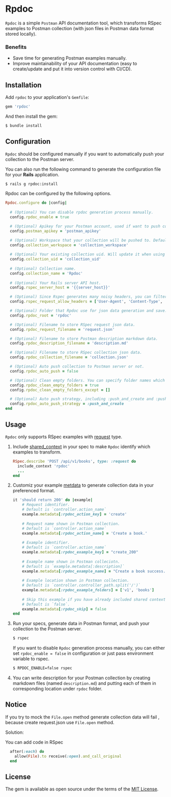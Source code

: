 # Rpdoc

`Rpdoc` is a simple `Postman` API documentation tool, which transforms RSpec examples to Postman collection (with json files in Postman data format stored locally).

### Benefits
- Save time for generating Postman examples manually.
- Improve maintainability of your API documentation (easy to create/update and put it into version control with CI/CD).


## Installation

Add `rpdoc` to your application's `Gemfile`:

```ruby
gem 'rpdoc'
```

And then install the gem:

```bash
$ bundle install
```

## Configuration

`Rpdoc` should be configured manually if you want to automatically push your collection to the Postman server.

You can also run the following command to generate the configuration file for your **Rails** application.

```bash
$ rails g rpdoc:install
```

Rpdoc can be configured by the following options.

```ruby
Rpdoc.configure do |config|
    
  # (Optional) You can disable rpdoc generation process manually.
  config.rpdoc_enable = true

  # (Optional) Apikey for your Postman account, used if want to push collection to the Postman server.
  config.postman_apikey = 'postman_apikey'

  # (Optional) Workspace that your collection will be pushed to. Default your account's personal workspace. 
  config.collection_workspace = 'collection_workspace'
  
  # (Optional) Your existing collection uid. Will update it when using :push_and_update push strategy.
  config.collection_uid = 'collection_uid'
  
  # (Optional) Collection name.
  config.collection_name = 'Rpdoc'
  
  # (Optional) Your Rails server API host.
  config.rspec_server_host = '{{server_host}}'

  # (Optional) Since Rspec generates many noisy headers, you can filter them.
  config.rspec_request_allow_headers = ['User-Agent', 'Content-Type', 'Authorization']

  # (Optional) Folder that Rpdoc use for json data generation and save.
  config.rpdoc_root = 'rpdoc'

  # (Optional) Filename to store RSpec request json data.
  config.rpdoc_request_filename = 'request.json'

  # (Optional) Filename to store Postman description markdown data.
  config.rpdoc_description_filename = 'description.md'

  # (Optional) Filename to store RSpec collection json data.
  config.rpdoc_collection_filename = 'collection.json'

  # (Optional) Auto push collection to Postman server or not.
  config.rpdoc_auto_push = false

  # (Optional) Clean empty folders. You can specify folder names which will be ignored when cleaning.
  config.rpdoc_clean_empty_folders = true
  config.rpdoc_clean_empty_folders_except = []

  # (Optional) Auto push strategy, including :push_and_create and :push_and_update
  config.rpdoc_auto_push_strategy = :push_and_create
end
```

## Usage

`Rpdoc` only supports RSpec examples with [request](https://relishapp.com/rspec/rspec-rails/docs/request-specs/request-spec) type.

1. Include [shared_context](https://relishapp.com/rspec/rspec-core/docs/example-groups/shared-context) in your spec to make `Rpdoc` identify which examples to transform.
    ```ruby
    RSpec.describe 'POST /api/v1/books', type: :request do
      include_context 'rpdoc'
      ...
    end
   ```
2. Customiz your example [metdata](https://relishapp.com/rspec/rspec-core/docs/metadata/user-defined-metadata) to generate collection data in your preferenced format.
    ```ruby
    it 'should return 200' do |example|
        # Request identifier.
        # Default is `controller.action_name` 
        example.metadata[:rpdoc_action_key] = 'create'
        
        # Request name shown in Postman collection.
        # Default is `controller.action_name` 
        example.metadata[:rpdoc_action_name] = 'Create a book.'
        
        # Example identifier.
        # Default is `controller.action_name` 
        example.metadata[:rpdoc_example_key] = "create_200"
        
        # Example name shown in Postman colleciotn. 
        # Default is `example.metadata[:description]`
        example.metadata[:rpdoc_example_name] = "Create a book success."
        
        # Example location shown in Postman collection.
        # Default is `controller.controller_path.split('/')`
        example.metadata[:rpdoc_example_folders] = ['v1', 'books']
        
        # Skip this example if you have already included shared context in the spec.
        # Default is `false`.
        example.metadata[:rpdoc_skip] = false
    end
    ```
3. Run your specs, generate data in Postman format, and push your collection to the Postman server.
   ```bash
   $ rspec
   ```

   If you want to disable `Rpdoc` generation process manually, you can either set `rpdoc_enable = false` in configuration or just pass environment variable to rspec.
   ```bash
   $ RPDOC_ENABLE=false rspec
   ```

4. You can write description for your Postman collection by creating markdown files (named `description.md`) and putting each of them in corresponding location under `rpdoc` folder.

## Notice

If you try to mock the `File.open` method generate collection data will fail , because create request.json use `File.open` method.

Solution:

You can add code in RSpec 

```ruby
  after(:each) do
    allow(File).to receive(:open).and_call_original
  end
```

## License

The gem is available as open source under the terms of the [MIT License](https://opensource.org/licenses/MIT).
